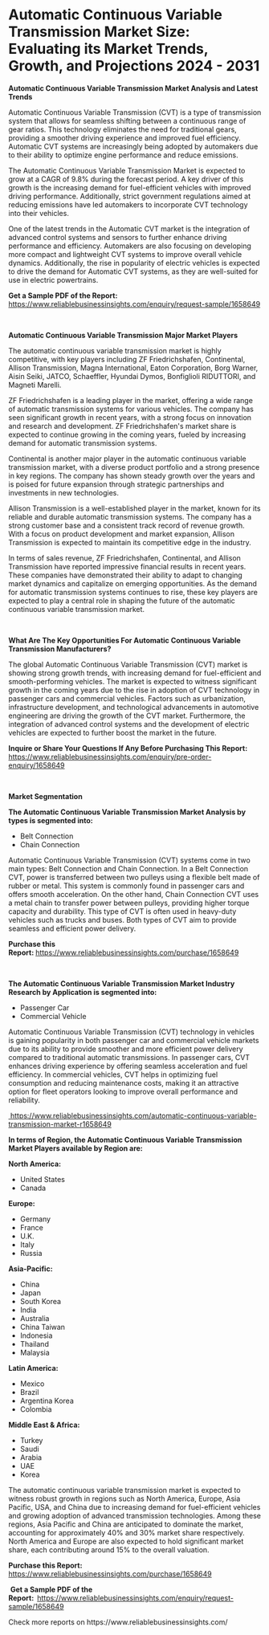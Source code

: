 <p><h1>Automatic Continuous Variable Transmission Market Size: Evaluating its Market Trends, Growth, and Projections 2024 - 2031</h1></p><p><strong>Automatic Continuous Variable Transmission Market Analysis and Latest Trends</strong></p>
<p><p>Automatic Continuous Variable Transmission (CVT) is a type of transmission system that allows for seamless shifting between a continuous range of gear ratios. This technology eliminates the need for traditional gears, providing a smoother driving experience and improved fuel efficiency. Automatic CVT systems are increasingly being adopted by automakers due to their ability to optimize engine performance and reduce emissions.</p><p>The Automatic Continuous Variable Transmission Market is expected to grow at a CAGR of 9.8% during the forecast period. A key driver of this growth is the increasing demand for fuel-efficient vehicles with improved driving performance. Additionally, strict government regulations aimed at reducing emissions have led automakers to incorporate CVT technology into their vehicles.</p><p>One of the latest trends in the Automatic CVT market is the integration of advanced control systems and sensors to further enhance driving performance and efficiency. Automakers are also focusing on developing more compact and lightweight CVT systems to improve overall vehicle dynamics. Additionally, the rise in popularity of electric vehicles is expected to drive the demand for Automatic CVT systems, as they are well-suited for use in electric powertrains.</p></p>
<p><strong>Get a Sample PDF of the Report:&nbsp;</strong> <a href="https://www.reliablebusinessinsights.com/enquiry/request-sample/1658649">https://www.reliablebusinessinsights.com/enquiry/request-sample/1658649</a></p>
<p>&nbsp;</p>
<p><strong>Automatic Continuous Variable Transmission Major Market Players</strong></p>
<p><p>The automatic continuous variable transmission market is highly competitive, with key players including ZF Friedrichshafen, Continental, Allison Transmission, Magna International, Eaton Corporation, Borg Warner, Aisin Seiki, JATCO, Schaeffler, Hyundai Dymos, Bonfiglioli RIDUTTORI, and Magneti Marelli.</p><p>ZF Friedrichshafen is a leading player in the market, offering a wide range of automatic transmission systems for various vehicles. The company has seen significant growth in recent years, with a strong focus on innovation and research and development. ZF Friedrichshafen's market share is expected to continue growing in the coming years, fueled by increasing demand for automatic transmission systems.</p><p>Continental is another major player in the automatic continuous variable transmission market, with a diverse product portfolio and a strong presence in key regions. The company has shown steady growth over the years and is poised for future expansion through strategic partnerships and investments in new technologies.</p><p>Allison Transmission is a well-established player in the market, known for its reliable and durable automatic transmission systems. The company has a strong customer base and a consistent track record of revenue growth. With a focus on product development and market expansion, Allison Transmission is expected to maintain its competitive edge in the industry.</p><p>In terms of sales revenue, ZF Friedrichshafen, Continental, and Allison Transmission have reported impressive financial results in recent years. These companies have demonstrated their ability to adapt to changing market dynamics and capitalize on emerging opportunities. As the demand for automatic transmission systems continues to rise, these key players are expected to play a central role in shaping the future of the automatic continuous variable transmission market.</p></p>
<p>&nbsp;</p>
<p><strong>What Are The Key Opportunities For Automatic Continuous Variable Transmission Manufacturers?</strong></p>
<p><p>The global Automatic Continuous Variable Transmission (CVT) market is showing strong growth trends, with increasing demand for fuel-efficient and smooth-performing vehicles. The market is expected to witness significant growth in the coming years due to the rise in adoption of CVT technology in passenger cars and commercial vehicles. Factors such as urbanization, infrastructure development, and technological advancements in automotive engineering are driving the growth of the CVT market. Furthermore, the integration of advanced control systems and the development of electric vehicles are expected to further boost the market in the future.</p></p>
<p><strong>Inquire or Share Your Questions If Any Before Purchasing This Report:</strong> <a href="https://www.reliablebusinessinsights.com/enquiry/pre-order-enquiry/1658649">https://www.reliablebusinessinsights.com/enquiry/pre-order-enquiry/1658649</a></p>
<p>&nbsp;</p>
<p><strong>Market Segmentation</strong></p>
<p><strong>The Automatic Continuous Variable Transmission Market Analysis by types is segmented into:</strong></p>
<p><ul><li>Belt Connection</li><li>Chain Connection</li></ul></p>
<p><p>Automatic Continuous Variable Transmission (CVT) systems come in two main types: Belt Connection and Chain Connection. In a Belt Connection CVT, power is transferred between two pulleys using a flexible belt made of rubber or metal. This system is commonly found in passenger cars and offers smooth acceleration. On the other hand, Chain Connection CVT uses a metal chain to transfer power between pulleys, providing higher torque capacity and durability. This type of CVT is often used in heavy-duty vehicles such as trucks and buses. Both types of CVT aim to provide seamless and efficient power delivery.</p></p>
<p><strong>Purchase this Report:&nbsp;</strong><a href="https://www.reliablebusinessinsights.com/purchase/1658649">https://www.reliablebusinessinsights.com/purchase/1658649</a></p>
<p>&nbsp;</p>
<p><strong>The Automatic Continuous Variable Transmission Market Industry Research by Application is segmented into:</strong></p>
<p><ul><li>Passenger Car</li><li>Commercial Vehicle</li></ul></p>
<p><p>Automatic Continuous Variable Transmission (CVT) technology in vehicles is gaining popularity in both passenger car and commercial vehicle markets due to its ability to provide smoother and more efficient power delivery compared to traditional automatic transmissions. In passenger cars, CVT enhances driving experience by offering seamless acceleration and fuel efficiency. In commercial vehicles, CVT helps in optimizing fuel consumption and reducing maintenance costs, making it an attractive option for fleet operators looking to improve overall performance and reliability.</p></p>
<p><a href="https://www.reliablebusinessinsights.com/automatic-continuous-variable-transmission-market-r1658649">&nbsp;https://www.reliablebusinessinsights.com/automatic-continuous-variable-transmission-market-r1658649</a></p>
<p><strong>In terms of Region, the Automatic Continuous Variable Transmission Market Players available by Region are:</strong></p>
<p>
    <p> <strong> North America: </strong>
        <ul>
            <li>United States</li>
            <li>Canada</li>
        </ul>
        </p> 
    <p> <strong> Europe: </strong>
        <ul>
            <li>Germany</li>
            <li>France</li>
            <li>U.K.</li>
            <li>Italy</li>
            <li>Russia</li>
        </ul>
        </p> 
    <p> <strong> Asia-Pacific: </strong>
        <ul>
            <li>China</li>
            <li>Japan</li>
            <li>South Korea</li>
            <li>India</li>
            <li>Australia</li>
            <li>China Taiwan</li>
            <li>Indonesia</li>
            <li>Thailand</li>
            <li>Malaysia</li>
        </ul>
        </p> 
    <p> <strong> Latin America: </strong>
        <ul>
            <li>Mexico</li>
            <li>Brazil</li>
            <li>Argentina Korea</li>
            <li>Colombia</li>
        </ul>
        </p> 
    <p> <strong> Middle East & Africa: </strong>
        <ul>
            <li>Turkey</li>
            <li>Saudi</li>
            <li>Arabia</li>
            <li>UAE</li>
            <li>Korea</li>
        </ul>
    </p>
    </p>
<p><p>The automatic continuous variable transmission market is expected to witness robust growth in regions such as North America, Europe, Asia Pacific, USA, and China due to increasing demand for fuel-efficient vehicles and growing adoption of advanced transmission technologies. Among these regions, Asia Pacific and China are anticipated to dominate the market, accounting for approximately 40% and 30% market share respectively. North America and Europe are also expected to hold significant market share, each contributing around 15% to the overall valuation.</p></p>
<p><strong>Purchase this Report: </strong><a href="https://www.reliablebusinessinsights.com/purchase/1658649">https://www.reliablebusinessinsights.com/purchase/1658649</a></p>
<p>&nbsp;<strong>Get a Sample PDF of the Report:&nbsp;&nbsp;</strong><a href="https://www.reliablebusinessinsights.com/enquiry/request-sample/1658649">https://www.reliablebusinessinsights.com/enquiry/request-sample/1658649</a></p>
<p><strong></strong></p>
<p>Check more reports on https://www.reliablebusinessinsights.com/</p>
